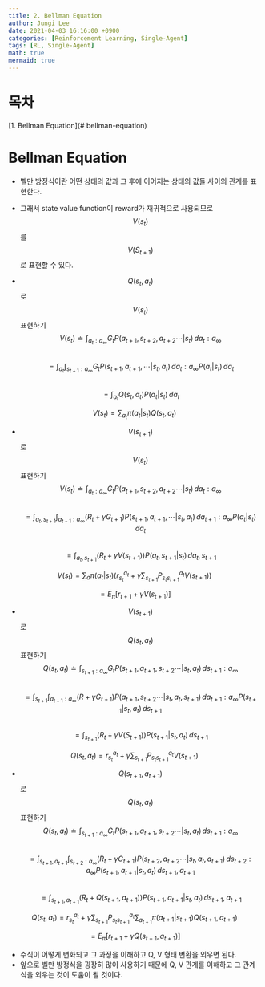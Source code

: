 ```yaml
---
title: 2. Bellman Equation
author: Jungi Lee
date: 2021-04-03 16:16:00 +0900
categories: [Reinforcement Learning, Single-Agent]
tags: [RL, Single-Agent]
math: true
mermaid: true
---
```

# 목차 
[1. Bellman Equation](# bellman-equation)  

# Bellman Equation  
- 벨만 방정식이란 어떤 상태의 값과 그 후에 이어지는 상태의 값들 사이의 관계를 표현한다.  
- 그래서 state value function이 reward가 재귀적으로 사용되므로 $$V(s_t)$$를 $$V(S_{t+1})$$로 표현할 수 있다.  

- $$Q(s_t,a_t)$$로 $$V(s_t)$$ 표현하기  
$$V(s_t) \doteq \int_{a_{t}:a_{\infty}} G_tP(a_{t+1},s_{t+2},a_{t+2} \cdots |s_t) \, da_t:a_{\infty}$$  
$$=\int_{a_t}\int_{s_{t+1}:a_{\infty}} G_t P(s_{t+1},a_{t+1}, \cdots|s_t,a_t)\,da_t:a_{\infty}P(a_t|s_t)\,da_t$$   
$$=\int_{a_t}Q(s_t,a_t)P(a_t|s_t)\,da_t$$  

$$V(s_t) = \sum_{a_t} \pi (a_t|s_t) Q(s_t,a_t) $$  

- $$V(s_{t+1})$$로 $$V(s_t)$$ 표현하기  
$$V(s_t) \doteq \int_{a_{t}:a_{\infty}} G_tP(a_{t+1},s_{t+2},a_{t+2} \cdots |s_t) \, da_t:a_{\infty}$$  
$$=\int_{a_t,s_{t+1}}\int_{a_{t+1}:a_{\infty}} (R_t + \gamma G_{t+1}) P(s_{t+1},a_{t+1}, \cdots|s_t,a_t)\,da_{t+1}:a_{\infty}P(a_t|s_t)\,da_t$$   
$$=\int_{a_t,s_{t+1}} (R_t +\gamma V(s_{t+1})) P(a_t,s_{t+1}|s_t) \, da_t,s_{t+1}$$  

$$V(s_t) = \sum_a \pi (a_t|s_t) (r_{s_t}^{a_t}+ \gamma \sum_{s_{t+1}} P_{s_t s_{t+1}}^{a_t} V(s_{t+1}))$$

$$=E_{\pi}[r_{t+1} + \gamma V(s_{t+1})]$$  

- $$V(s_{t+1})$$로 $$Q(s_t,a_t)$$표현하기  
$$Q(s_t,a_t) \doteq \int_{s_{t+1}:a_{\infty}} G_tP(s_{t+1},a_{t+1},s_{t+2} \cdots |s_t,a_t) \, ds_{t+1}:a_{\infty}$$  
$$=\int_{s_{t+1}} \int_{a_{t+1}:a_{\infty}} (R+\gamma G_{t+1}) P(a_{t+1}, s_{t+2} \cdots |s_t, a_t, s_{t+1}) \, da_{t+1}:a_{\infty} P(s_{t+1}|s_t, a_t) \,ds_{t+1}$$  
$$=\int_{s_{t+1}} (R_t + \gamma V(S_{t+1})) P(s_{t+1}|s_t,a_t) \,ds_{t+1}$$  

$$Q(s_t,a_t) = r_{s_t}^{a_t}+ \gamma \sum_{s_{t+1}} P_{s_t s_{t+1}}^{a_t} V(s_{t+1})$$

- $$Q(s_{t+1},a_{t+1})$$로 $$Q(s_t,a_t)$$표현하기  
$$Q(s_t,a_t) \doteq \int_{s_{t+1}:a_{\infty}} G_tP(s_{t+1},a_{t+1},s_{t+2} \cdots |s_t,a_t) \, ds_{t+1}:a_{\infty}$$  
$$=\int_{s_{t+1},a_{t+1}}  \int_{s_{t+2}:a_{\infty}} (R_t + \gamma G_{t+1}) P(s_{t+2},a_{t+2} \cdots |s_t, a_t, a_{t+1}) \,ds_{t+2}:a_{\infty} P(s_{t+1},a_{t+1}|s_t,a_t) \, ds_{t+1}, a_{t+1}$$  
$$=\int_{s_{t+1},a_{t+1}} (R_t + Q(s_{t+1}, a_{t+1})) P(s_{t+1}, a_{t+1} | s_t, a_t) \,ds_{t+1},a_{t+1}$$  

$$Q(s_t,a_t) = r_{s_t}^{a_t}+ \gamma \sum_{s_{t+1}} P_{s_t s_{t+1}}^{a_t} \sum_{a_{t+1}} \pi(a_{t+1}|s_{t+1})Q(s_{t+1},a_{t+1})$$

$$=E_{\pi}[r_{t+1} + \gamma Q(s_{t+1},a_{t+1})]$$  

- 수식이 어떻게 변화되고 그 과정을 이해하고 Q, V 형태 변환을 외우면 된다.  
- 앞으로 벨만 방정식을 굉장히 많이 사용하기 때문에 Q, V 관계를 이해하고 그 관계식을 외우는 것이 도움이 될 것이다.  
